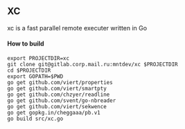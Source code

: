 ## XC

xc is a fast parallel remote executer written in Go

#### How to build

```
export PROJECTDIR=xc
git clone git@gitlab.corp.mail.ru:mntdev/xc $PROJECTDIR
cd $PROJECTDIR
export GOPATH=$PWD
go get github.com/viert/properties
go get github.com/viert/smartpty 
go get github.com/chzyer/readline
go get github.com/svent/go-nbreader
go get github.com/viert/sekwence
go get gopkg.in/cheggaaa/pb.v1
go build src/xc.go
```
